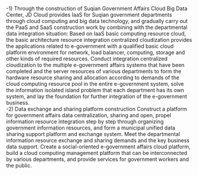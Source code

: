 <br/>
-1)	Through the construction of Suqian Government Affairs Cloud Big Data Center, JD Cloud provides IaaS for Suqian government departments through cloud computing and big data technology, and gradually carry out the PaaS and SaaS construction work by combining with the departmental data integration situation: Based on IaaS basic computing resource cloud, the basic architecture resource integration centralized cloudization provides the applications related to e-government with a qualified basic cloud platform environment for network, load balancer, computing, storage and other kinds of required resources. Conduct integration centralized cloudization to the multiple e-government affairs systems that have been completed and the server resources of various departments to form the hardware resource sharing and allocation according to demands of the cloud computing resource pool in the entire e-government system, solve the information isolated island problem that each department has its own system, and lay the foundation for further integration of the e-government business. <br/>
-2)	Data exchange and sharing platform construction  Construct a platform for government affairs data centralization, sharing and open, propel information resource integration step by step through organizing government information resources, and form a municipal unified data sharing support platform and exchange system. Meet the departmental information resource exchange and sharing demands and the key business data support. Create a social-oriented e-government affairs cloud platform, build a cloud computing management platform that can be interconnected by various departments, and provide services for government workers and the public.